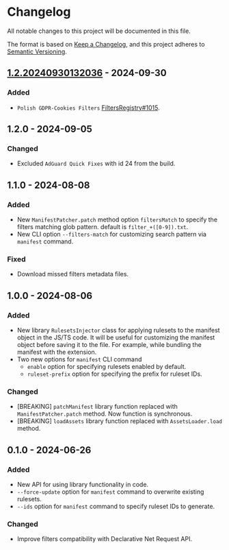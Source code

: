 # Changelog

All notable changes to this project will be documented in this file.

The format is based on [Keep a Changelog](https://keepachangelog.com/en/1.0.0/),
and this project adheres to [Semantic Versioning](https://semver.org/spec/v2.0.0.html).

## [1.2.20240930132036] - 2024-09-30

### Added

- `Polish GDPR-Cookies Filters` [FiltersRegistry#1015].

[1.2.20240930132036]: https://github.com/AdguardTeam/tsurlfilter/releases/tag/dnr-rulesets-v1.2.20240930132036
[FiltersRegistry#1015]: https://github.com/AdguardTeam/FiltersRegistry/issues/1015

## 1.2.0 - 2024-09-05

### Changed

- Excluded `AdGuard Quick Fixes` with id 24 from the build.


## 1.1.0 - 2024-08-08

### Added

- New `ManifestPatcher.patch` method option `filtersMatch` to specify the filters matching glob pattern. default is `filter_+([0-9]).txt`.
- New CLI option `--filters-match` for customizing search pattern via `manifest` command.

### Fixed

- Download missed filters metadata files.


## 1.0.0 - 2024-08-06

### Added
- New library `RulesetsInjector` class for applying rulesets to the manifest object in the JS/TS code.
It will be useful for customizing the manifest object before saving it to the file.
For example, while bundling the manifest with the extension.
- Two new options for `manifest` CLI command
  - `enable` option for specifying rulesets enabled by default.
  - `ruleset-prefix` option for specifying the prefix for ruleset IDs.

### Changed
- [BREAKING] `patchManifest` library function replaced with `ManifestPatcher.patch` method. Now function is synchronous.
- [BREAKING] `loadAssets` library function replaced with `AssetsLoader.load` method.


## 0.1.0 - 2024-06-26

### Added
- New API for using library functionality in code.
- `--force-update` option for `manifest` command to overwrite existing rulesets.
- `--ids` option for `manifest` command to specify ruleset IDs to generate.

### Changed
- Improve filters compatibility with Declarative Net Request API.
